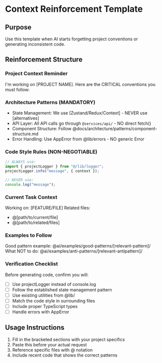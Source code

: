 # Context Reinforcement Template

## Purpose

Use this template when AI starts forgetting project conventions or generating inconsistent code.

## Reinforcement Structure

### Project Context Reminder

I'm working on [PROJECT NAME]. Here are the CRITICAL conventions you must follow:

### Architecture Patterns (MANDATORY)

- State Management: We use [Zustand/Redux/Context] - NEVER use [alternatives]
- API Layer: All API calls go through `@services/api/` - NO direct fetch()
- Component Structure: Follow @docs/architecture/patterns/component-structure.md
- Error Handling: Use AppError from @lib/errors - NO generic Error

### Code Style Rules (NON-NEGOTIABLE)

```typescript
// ALWAYS use:
import { projectLogger } from "@/lib/logger";
projectLogger.info("message", { context });

// NEVER use:
console.log("message");
```

### Current Task Context

Working on: [FEATURE/FILE]
Related files:

- @[path/to/current/file]
- @[path/to/related/files]

### Examples to Follow

Good pattern example: @ai/examples/good-patterns/[relevant-pattern]/
What NOT to do: @ai/examples/anti-patterns/[relevant-antipattern]/

### Verification Checklist

Before generating code, confirm you will:

- [ ] Use projectLogger instead of console.log
- [ ] Follow the established state management pattern
- [ ] Use existing utilities from @lib/
- [ ] Match the code style in surrounding files
- [ ] Include proper TypeScript types
- [ ] Handle errors with AppError

## Usage Instructions

1. Fill in the bracketed sections with your project specifics
2. Paste this before your actual request
3. Reference specific files with @ notation
4. Include recent code that shows the correct patterns
